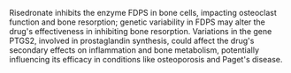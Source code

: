 Risedronate inhibits the enzyme FDPS in bone cells, impacting osteoclast function and bone resorption; genetic variability in FDPS may alter the drug's effectiveness in inhibiting bone resorption. Variations in the gene PTGS2, involved in prostaglandin synthesis, could affect the drug's secondary effects on inflammation and bone metabolism, potentially influencing its efficacy in conditions like osteoporosis and Paget's disease.